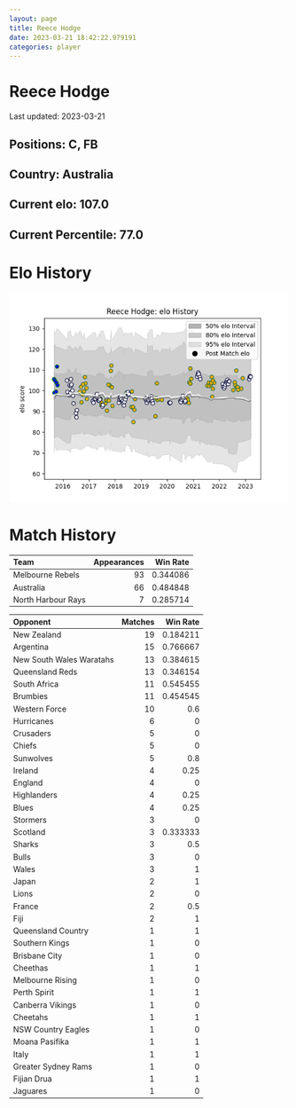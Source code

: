 ```yaml
---  
layout: page  
title: Reece Hodge  
date: 2023-03-21 18:42:22.979191  
categories: player  
---
```

# Reece Hodge


Last updated: 2023-03-21
## Positions: C, FB

## Country: Australia

## Current elo: 107.0

## Current Percentile: 77.0

# Elo History


![elo history](history_ReeceHodge.png)
# Match History


| Team               |   Appearances |   Win Rate |
|:-------------------|--------------:|-----------:|
| Melbourne Rebels   |            93 |   0.344086 |
| Australia          |            66 |   0.484848 |
| North Harbour Rays |             7 |   0.285714 |

| Opponent                 |   Matches |   Win Rate |
|:-------------------------|----------:|-----------:|
| New Zealand              |        19 |   0.184211 |
| Argentina                |        15 |   0.766667 |
| New South Wales Waratahs |        13 |   0.384615 |
| Queensland Reds          |        13 |   0.346154 |
| South Africa             |        11 |   0.545455 |
| Brumbies                 |        11 |   0.454545 |
| Western Force            |        10 |   0.6      |
| Hurricanes               |         6 |   0        |
| Crusaders                |         5 |   0        |
| Chiefs                   |         5 |   0        |
| Sunwolves                |         5 |   0.8      |
| Ireland                  |         4 |   0.25     |
| England                  |         4 |   0        |
| Highlanders              |         4 |   0.25     |
| Blues                    |         4 |   0.25     |
| Stormers                 |         3 |   0        |
| Scotland                 |         3 |   0.333333 |
| Sharks                   |         3 |   0.5      |
| Bulls                    |         3 |   0        |
| Wales                    |         3 |   1        |
| Japan                    |         2 |   1        |
| Lions                    |         2 |   0        |
| France                   |         2 |   0.5      |
| Fiji                     |         2 |   1        |
| Queensland Country       |         1 |   1        |
| Southern Kings           |         1 |   0        |
| Brisbane City            |         1 |   0        |
| Cheethas                 |         1 |   1        |
| Melbourne Rising         |         1 |   0        |
| Perth Spirit             |         1 |   1        |
| Canberra Vikings         |         1 |   0        |
| Cheetahs                 |         1 |   1        |
| NSW Country Eagles       |         1 |   0        |
| Moana Pasifika           |         1 |   1        |
| Italy                    |         1 |   1        |
| Greater Sydney Rams      |         1 |   0        |
| Fijian Drua              |         1 |   1        |
| Jaguares                 |         1 |   0        |